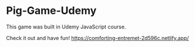# Pig-Game-Udemy

This game was built in Udemy JavaScript course.

Check it out and have fun! https://comforting-entremet-2d596c.netlify.app/
